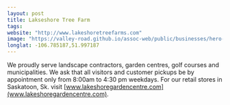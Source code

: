 ```yaml
---
layout: post
title: Lakseshore Tree Farm
tags:
website: "http://www.lakeshoretreefarms.com"
image: "https://valley-road.github.io/assoc-web/public/businesses/hero-lakeshore-tree-farm.png"
longlat: -106.785187,51.997187
---
```

We proudly serve landscape contractors, garden centres, golf courses and municipalities.  We ask that all visitors and customer pickups be by appointment only from 8:00am to 4:30 pm weekdays.  For our retail stores in Saskatoon, Sk. visit [www.lakeshoregardencentre.com](www.lakeshoregardencentre.com).
